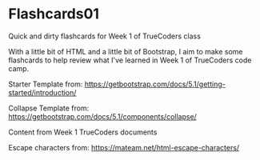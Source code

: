 # Flashcards01
Quick and dirty flashcards for Week 1 of TrueCoders class

With a little bit of HTML and a little bit of Bootstrap, I aim to make some flashcards to help review what I've learned in Week 1 of TrueCoders code camp.

Starter Template from:
https://getbootstrap.com/docs/5.1/getting-started/introduction/

Collapse Template from:
https://getbootstrap.com/docs/5.1/components/collapse/

Content from Week 1 TrueCoders documents

Escape characters from:
https://mateam.net/html-escape-characters/